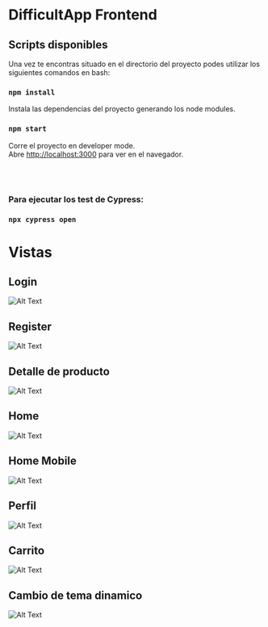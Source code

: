 # DifficultApp Frontend

## Scripts disponibles

Una vez te encontras situado en el directorio del proyecto podes utilizar los siguientes comandos en bash:

### `npm install`
Instala las dependencias del proyecto generando los node modules.

### `npm start`

Corre el proyecto en developer mode.\
Abre [http://localhost:3000](http://localhost:3000) para ver en el navegador.

<br></br>
### Para ejecutar los test de Cypress: 
### `npx cypress open`

# Vistas
## Login
![Alt Text](https://i.imgur.com/bnTCgcf.gif)
## Register
![Alt Text](https://i.imgur.com/AwA7J0o.gif)
## Detalle de producto
![Alt Text](https://i.imgur.com/rKnCuIJ.gif)
## Home 
![Alt Text](https://i.imgur.com/udjkGdD.gif)
## Home Mobile
![Alt Text](https://i.imgur.com/lvIMhDk.gif)
## Perfil 
![Alt Text](https://i.imgur.com/GAZj6Gs.gif)
## Carrito
![Alt Text](https://i.imgur.com/nXd2Vmi.gif)
## Cambio de tema  dinamico
![Alt Text](https://i.imgur.com/lnVZsWL.gif)
